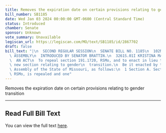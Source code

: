```yaml
---
title: Removes the expiration date on certain provisions relating to gender transition
bill_number: SB1185
date: Wed Jan 03 2024 00:00:00 GMT-0600 (Central Standard Time)
status: Introduced
chamber: Senate
sponsor: Unknown
vote_summary: Unavailable
legiscan_url: https://legiscan.com/MO/text/SB1185/id/2867702
draft: false
bill_text: "|\n  SECOND REGULAR SESSION\n  SENATE BILL NO. 1185\n  102ND GENERA L\
  \ ASSEMBLY\n  INTRODUCED BY SENATOR BRATTIN.\n  3261S.01I KRISTINA MARTIN, Secretary\n\
  \  AN ACT\n  To repeal section 191.1720, RSMo, and to enact in lieu thereof one\
  \ new section relating to gender\n  transition.\n  Be it enacted by the General\
  \ Assembly of the State of Missouri, as follows:\n  1 Section A. Section 191.1720,\
  \ RSMo, is repealed and one"
---
```

Removes the expiration date on certain provisions relating to gender transition

---

## Read Full Bill Text

You can view the full text [here](https://legiscan.com/MO/text/SB1185/id/2867702).
